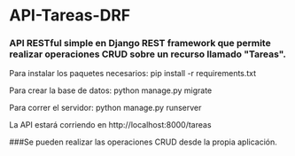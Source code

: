# API-Tareas-DRF
### API RESTful simple en Django REST framework que permite realizar operaciones CRUD sobre un recurso llamado "Tareas".

Para instalar los paquetes necesarios: pip install -r requirements.txt

Para crear la base de datos: python manage.py migrate

Para correr el servidor: python manage.py runserver

La API estará corriendo en http://localhost:8000/tareas

###Se pueden realizar las operaciones CRUD desde la propia aplicación.
